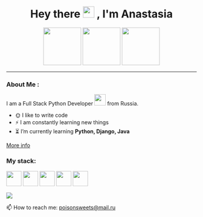 <h1 align="center"> 
  Hey there
  <img src="https://media.giphy.com/media/hvRJCLFzcasrR4ia7z/giphy.gif" width="30px"/>
  , I'm Anastasia
</h1>

<div id="header" align="center">
  <img src="https://media.giphy.com/media/lnaoFgGrDHnivdu5Bc/giphy.gif" width="100"/>
  <img src="https://media.giphy.com/media/rqd9R3yaDy16a8kDC1/giphy.gif" width="100"/>
  <img src="https://media.giphy.com/media/oV2y1WL7GHGnpRcahQ/giphy.gif" width="100"/>
</div>
 
---

### About Me :
I am a Full Stack Python Developer <img src="https://media.giphy.com/media/WUlplcMpOCEmTGBtBW/giphy.gif" width="30"> from Russia.

- 🌞 I like to write code
- ⚡ I am constantly learning new things
- ⏳ I’m currently learning **Python, Django, Java**

[More info](https://github.com/SiaRisen/Portfolio)

### My stack:
[<image width="40px" src="https://raw.githubusercontent.com/devicons/devicon/master/icons/python/python-original.svg"/>](https://www.python.org)
[<image width="40px" src="https://raw.githubusercontent.com/devicons/devicon/master/icons/mysql/mysql-original-wordmark.svg"/>](https://www.mysql.com/)
[<image width="40px" src="https://raw.githubusercontent.com/devicons/devicon/master/icons/postgresql/postgresql-original-wordmark.svg"/>](https://www.postgresql.org)
[<image width="40px" src="https://www.vectorlogo.zone/logos/git-scm/git-scm-icon.svg"/>](https://git-scm.com/)
[<image width="40px" src="https://raw.githubusercontent.com/devicons/devicon/master/icons/html5/html5-original-wordmark.svg"/>](https://www.w3.org/html/)

<div id="stat">
<img src="http://github-profile-summary-cards.vercel.app/api/cards/repos-per-language?username=SiaRisen&theme=2077" />

📫 How to reach me: [poisonsweets@mail.ru](poisonsweets@mail.ru)